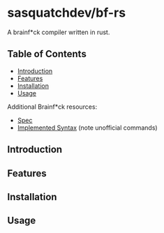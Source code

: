 # sasquatchdev/bf-rs
A brainf*ck compiler written in rust.

## Table of Contents

- [Introduction](#introduction)
- [Features](#features)
- [Installation](#installation)
- [Usage](#usage)

Additional Brainf*ck resources:

- [Spec](https://esolangs.org/wiki/Brainfuck)
- [Implemented Syntax](SYNTAX.md) (note unofficial commands)

## Introduction

## Features

## Installation

## Usage
